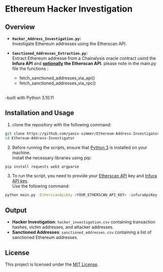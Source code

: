 # Ethereum Hacker Investigation 

## Overview
-  **`Hacker_Address_Investigation.py`:**\
 Investigate Ethereum addresses using the Etherscan API.


-  **`Sanctioned_Addresses_Extraction.py`:**\
 Extract  Ethereum addresse from a Chainalysis oracle contract usind the **Infura API** and **<ins>optionally</ins> the Etherscan API**. please note in the main.py file the functions :
    - fetch_sanctioned_addresses_via_api()
    - fetch_sanctioned_addresses_via_rpc()

<br />-built with Python 3.10.11

## Installation and Usage

1. clone the repository with the following command:

```bash
git clone https://github.com/yaniv-simmer/Ethereum-Address-Investigator.git
cd Ethereum-Address-Investigator
```


2. Before running the scripts, ensure that [Python 3](https://www.python.org/downloads/) is installed on your machine.\
install the necessary libraries using pip:

```bash
pip install requests web3 argparse
```




3. To run the script, you need to provide your [Etherscan API](https://docs.etherscan.io/getting-started/viewing-api-usage-statistics) key and [Infura API key](https://docs.infura.io/getting-started).\
Use the following command:

```bash
python main.py -EtherscanApiKey <YOUR_ETHERSCAN_API_KEY> -infuraApiKey <YOUR_INFURA_API_KEY>
```




## Output
- **Hacker Investigation**: `hacker_investigation.csv` containing transaction hashes, victim addresses, and attacker addresses.
- **Sanctioned Addresses**: `sanctioned_addresses.csv` containing a list of sanctioned Ethereum addresses.


## License


This project is licensed under the [MIT License](LICENSE).




